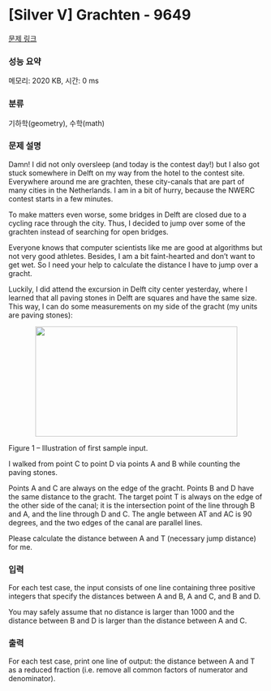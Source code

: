 # [Silver V] Grachten - 9649 

[문제 링크](https://www.acmicpc.net/problem/9649) 

### 성능 요약

메모리: 2020 KB, 시간: 0 ms

### 분류

기하학(geometry), 수학(math)

### 문제 설명

<p>Damn! I did not only oversleep (and today is the contest day!) but I also got stuck somewhere in Delft on my way from the hotel to the contest site. Everywhere around me are grachten, these city-canals that are part of many cities in the Netherlands. I am in a bit of hurry, because the NWERC contest starts in a few minutes.</p>

<p>To make matters even worse, some bridges in Delft are closed due to a cycling race through the city. Thus, I decided to jump over some of the grachten instead of searching for open bridges.</p>

<p>Everyone knows that computer scientists like me are good at algorithms but not very good athletes. Besides, I am a bit faint-hearted and don’t want to get wet. So I need your help to calculate the distance I have to jump over a gracht.</p>

<p>Luckily, I did attend the excursion in Delft city center yesterday, where I learned that all paving stones in Delft are squares and have the same size. This way, I can do some measurements on my side of the gracht (my units are paving stones):</p>

<p style="text-align: center;"><img alt="" src="https://www.acmicpc.net/upload/images2/grachten.png" style="height:217px; width:398px"></p>

<p>Figure 1 – Illustration of first sample input.</p>

<p>I walked from point C to point D via points A and B while counting the paving stones.</p>

<p>Points A and C are always on the edge of the gracht. Points B and D have the same distance to the gracht. The target point T is always on the edge of the other side of the canal; it is the intersection point of the line through B and A, and the line through D and C. The angle between AT and AC is 90 degrees, and the two edges of the canal are parallel lines.</p>

<p>Please calculate the distance between A and T (necessary jump distance) for me.</p>

### 입력 

 <p>For each test case, the input consists of one line containing three positive integers that specify the distances between A and B, A and C, and B and D.</p>

<p>You may safely assume that no distance is larger than 1000 and the distance between B and D is larger than the distance between A and C.</p>

### 출력 

 <p>For each test case, print one line of output: the distance between A and T as a reduced fraction (i.e. remove all common factors of numerator and denominator).</p>

